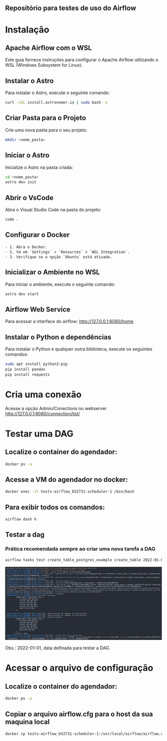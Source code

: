 Repositório para testes de uso do Airflow
---

# Instalação

## Apache Airflow com o WSL

Este guia fornece instruções para configurar o Apache Airflow utilizando o WSL (Windows Subsystem for Linux).

## Instalar o Astro

Para instalar o Astro, execute o seguinte comando:

```sh
curl -sSL install.astronomer.io | sudo bash -s
```

## Criar Pasta para o Projeto

Crie uma nova pasta para o seu projeto:

```sh
mkdir <nome_pasta>
```

## Iniciar o Astro

Inicialize o Astro na pasta criada:

```sh
cd <nome_pasta>
astro dev init
```

## Abrir o VsCode

Abra o Visual Studio Code na pasta do projeto:

```sh
code .
```

## Configurar o Docker

    - 1. Abra o Docker.
    - 2. Vá em `Settings` > `Resources` > `WSL Integration`.
    - 3. Verifique se a opção `Ubuntu` está ativada.

## Inicializar o Ambiente no WSL

Para iniciar o ambiente, execute o seguinte comando:

```sh
astro dev start
```

## Airflow Web Service
Para acessar a interface do airflow:
http://127.0.0.1:8080/home


## Instalar o Python e dependências

Para instalar o Python e qualquer outra biblioteca, execute os seguintes comandos:

```sh
sudo apt install python3-pip
pip install pandas
pip install requests
```

# Cria uma conexão

Acesse a opção Admin/Conections no webserver http://127.0.0.1:8080/connection/list/


# Testar uma DAG

## Localize o container do agendador:
```sh
docker ps -a
```

## Acesse a VM do agendador no docker:
```sh
docker exec -it tests-airflow_b52731-scheduler-1 /bin/bash
```

## Para exibir todos os comandos:
```sh
airflow dash h
```

## Testar a dag
### Prática recomendada sempre ao criar uma nova tarefa a DAG 
```sh
airflow tasks test create_table_postgres_example create_table 2022-01-01  
```
![alt text](assets/image.png)

Obs.: 2022-01-01, data definada para testar a DAG.


# Acessar o arquivo de configuração

## Localize o container do agendador:
```sh
docker ps -a
```

## Copiar o arquivo airflow.cfg para o host da sua maquina local
```sh
docker cp tests-airflow_b52731-scheduler-1:/usr/local/airflow/airflow.cfg .
```
